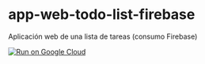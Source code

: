 # app-web-todo-list-firebase
Aplicación web de una lista de tareas (consumo Firebase)

[![Run on Google Cloud](https://storage.googleapis.com/cloudrun/button.svg)](https://console.cloud.google.com/cloudshell/editor?shellonly=true&cloudshell_image=gcr.io/cloudrun/button&cloudshell_git_repo=https://github.com/Mozta/clase-deploy-cloudrun.git)
